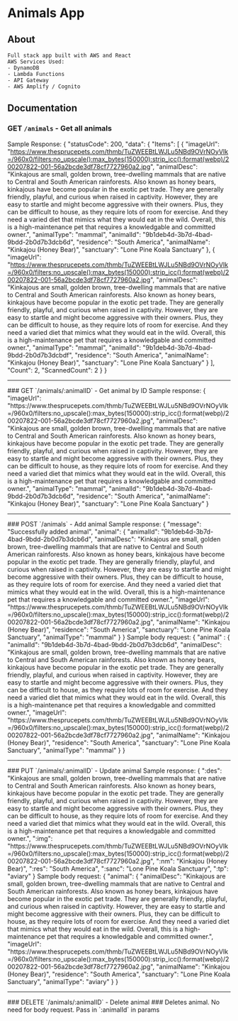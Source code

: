 # Animals App
## About
    Full stack app built with AWS and React
    AWS Services Used:
    - DynamoDB
    - Lambda Functions
    - API Gateway
    - AWS Amplify / Cognito
## Documentation
### GET `/animals` - Get all animals
Sample Response:
    {
        "statusCode": 200,
        "data": {
            "Items": [
                {
                    "imageUrl": "https://www.thesprucepets.com/thmb/TuZWEEBtLWJLu5NBd9OVrNOyVIk=/960x0/filters:no_upscale():max_bytes(150000):strip_icc():format(webp)/200207822-001-56a2bcde3df78cf7727960a2.jpg",
                    "animalDesc": "Kinkajous are small, golden brown, tree-dwelling mammals that are native to Central and South American rainforests. Also known as honey bears, kinkajous have become popular in the exotic pet trade. They are generally friendly, playful, and curious when raised in captivity. However, they are easy to startle and might become aggressive with their owners. Plus, they can be difficult to house, as they require lots of room for exercise. And they need a varied diet that mimics what they would eat in the wild. Overall, this is a high-maintenance pet that requires a knowledgable and committed owner.",
                    "animalType": "mammal",
                    "animalId": "9b1deb4d-3b7d-4bad-9bdd-2b0d7b3dcb6d",
                    "residence": "South America",
                    "animalName": "Kinkajou (Honey Bear)",
                    "sanctuary": "Lone Pine Koala Sanctuary"
                },
                {
                    "imageUrl": "https://www.thesprucepets.com/thmb/TuZWEEBtLWJLu5NBd9OVrNOyVIk=/960x0/filters:no_upscale():max_bytes(150000):strip_icc():format(webp)/200207822-001-56a2bcde3df78cf7727960a2.jpg",
                    "animalDesc": "Kinkajous are small, golden brown, tree-dwelling mammals that are native to Central and South American rainforests. Also known as honey bears, kinkajous have become popular in the exotic pet trade. They are generally friendly, playful, and curious when raised in captivity. However, they are easy to startle and might become aggressive with their owners. Plus, they can be difficult to house, as they require lots of room for exercise. And they need a varied diet that mimics what they would eat in the wild. Overall, this is a high-maintenance pet that requires a knowledgable and committed owner.",
                    "animalType": "mammal",
                    "animalId": "9b1deb4d-3b7d-4bad-9bdd-2b0d7b3dcbdf",
                    "residence": "South America",
                    "animalName": "Kinkajou (Honey Bear)",
                    "sanctuary": "Lone Pine Koala Sanctuary"
                }
            ],
            "Count": 2,
            "ScannedCount": 2
        }
    }
<hr>
### GET `/animals/:animalID` - Get animal by ID
Sample response:
    {
        "imageUrl": "https://www.thesprucepets.com/thmb/TuZWEEBtLWJLu5NBd9OVrNOyVIk=/960x0/filters:no_upscale():max_bytes(150000):strip_icc():format(webp)/200207822-001-56a2bcde3df78cf7727960a2.jpg",
        "animalDesc": "Kinkajous are small, golden brown, tree-dwelling mammals that are native to Central and South American rainforests. Also known as honey bears, kinkajous have become popular in the exotic pet trade. They are generally friendly, playful, and curious when raised in captivity. However, they are easy to startle and might become aggressive with their owners. Plus, they can be difficult to house, as they require lots of room for exercise. And they need a varied diet that mimics what they would eat in the wild. Overall, this is a high-maintenance pet that requires a knowledgable and committed owner.",
        "animalType": "mammal",
        "animalId": "9b1deb4d-3b7d-4bad-9bdd-2b0d7b3dcb6d",
        "residence": "South America",
        "animalName": "Kinkajou (Honey Bear)",
        "sanctuary": "Lone Pine Koala Sanctuary"
    }
<hr>
### POST `/animals` - Add animal
Sample response:
    {
        "message": "Successfully added animal",
        "animal": {
            "animalId": "9b1deb4d-3b7d-4bad-9bdd-2b0d7b3dcb6d",
            "animalDesc": "Kinkajous are small, golden brown, tree-dwelling mammals that are native to Central and South American rainforests. Also known as honey bears, kinkajous have become popular in the exotic pet trade. They are generally friendly, playful, and curious when raised in captivity. However, they are easy to startle and might become aggressive with their owners. Plus, they can be difficult to house, as they require lots of room for exercise. And they need a varied diet that mimics what they would eat in the wild. Overall, this is a high-maintenance pet that requires a knowledgable and committed owner.",
            "imageUrl": "https://www.thesprucepets.com/thmb/TuZWEEBtLWJLu5NBd9OVrNOyVIk=/960x0/filters:no_upscale():max_bytes(150000):strip_icc():format(webp)/200207822-001-56a2bcde3df78cf7727960a2.jpg",
            "animalName": "Kinkajou (Honey Bear)",
            "residence": "South America",
            "sanctuary": "Lone Pine Koala Sanctuary",
            "animalType": "mammal"
        }
    }
Sample body request:
    {
        "animal" : {
            "animalId": "9b1deb4d-3b7d-4bad-9bdd-2b0d7b3dcb6d",
            "animalDesc": "Kinkajous are small, golden brown, tree-dwelling mammals that are native to Central and South American rainforests. Also known as honey bears, kinkajous have become popular in the exotic pet trade. They are generally friendly, playful, and curious when raised in captivity. However, they are easy to startle and might become aggressive with their owners. Plus, they can be difficult to house, as they require lots of room for exercise. And they need a varied diet that mimics what they would eat in the wild. Overall, this is a high-maintenance pet that requires a knowledgable and committed owner.",
            "imageUrl": "https://www.thesprucepets.com/thmb/TuZWEEBtLWJLu5NBd9OVrNOyVIk=/960x0/filters:no_upscale():max_bytes(150000):strip_icc():format(webp)/200207822-001-56a2bcde3df78cf7727960a2.jpg",
            "animalName": "Kinkajou (Honey Bear)",
            "residence": "South America",
            "sanctuary": "Lone Pine Koala Sanctuary",
            "animalType": "mammal"
        }
    }
<hr>
### PUT `/animals/:animalID` - Update animal
Sample response:
    {
        ":des": "Kinkajous are small, golden brown, tree-dwelling mammals that are native to Central and South American rainforests. Also known as honey bears, kinkajous have become popular in the exotic pet trade. They are generally friendly, playful, and curious when raised in captivity. However, they are easy to startle and might become aggressive with their owners. Plus, they can be difficult to house, as they require lots of room for exercise. And they need a varied diet that mimics what they would eat in the wild. Overall, this is a high-maintenance pet that requires a knowledgable and committed owner.",
        ":img": "https://www.thesprucepets.com/thmb/TuZWEEBtLWJLu5NBd9OVrNOyVIk=/960x0/filters:no_upscale():max_bytes(150000):strip_icc():format(webp)/200207822-001-56a2bcde3df78cf7727960a2.jpg",
        ":nm": "Kinkajou (Honey Bear)",
        ":res": "South America",
        ":sanc": "Lone Pine Koala Sanctuary",
        ":tp": "aviary"
    }
Sample body request:
    {
        "animal": {
            "animalDesc": "Kinkajous are small, golden brown, tree-dwelling mammals that are native to Central and South American rainforests. Also known as honey bears, kinkajous have become popular in the exotic pet trade. They are generally friendly, playful, and curious when raised in captivity. However, they are easy to startle and might become aggressive with their owners. Plus, they can be difficult to house, as they require lots of room for exercise. And they need a varied diet that mimics what they would eat in the wild. Overall, this is a high-maintenance pet that requires a knowledgable and committed owner.",
            "imageUrl": "https://www.thesprucepets.com/thmb/TuZWEEBtLWJLu5NBd9OVrNOyVIk=/960x0/filters:no_upscale():max_bytes(150000):strip_icc():format(webp)/200207822-001-56a2bcde3df78cf7727960a2.jpg",
            "animalName": "Kinkajou (Honey Bear)",
            "residence": "South America",
            "sanctuary": "Lone Pine Koala Sanctuary",
            "animalType": "aviary"
        }
    }
<hr>
### DELETE `/animals/:animalID` - Delete animal
### Deletes animal. No need for body request. Pass in `:animalId` in params